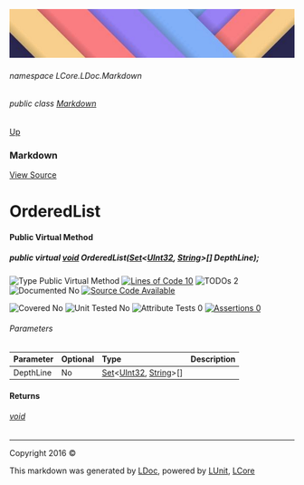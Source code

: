 ![](../Content/LDoc-banner-small.png "")

###### namespace LCore.LDoc.Markdown

###### public class [Markdown](Markdown.md)
[Up](Markdown.md)

### Markdown
[View Source](../Markdown/Generators/Markdown.cs)

# OrderedList

#### Public Virtual Method

##### public virtual <a href="https://msdn.microsoft.com/en-us/library/system.void.aspx" alt="">void</a> OrderedList(<a href="https://www.google.com/#q=C%23+LCore.Tools.Set&lt;T1, T2&gt;" alt="Search for 'LCore.Tools.Set&lt;T1, T2&gt;'" target="_blank">Set</a>&lt;<a href="https://msdn.microsoft.com/en-us/library/system.uint32.aspx" alt="">UInt32</a>, <a href="https://msdn.microsoft.com/en-us/library/system.string.aspx" alt="">String</a>&gt;[] DepthLine);

![Type Public Virtual Method](http://b.repl.ca/v1/Type-Public%20Virtual%20Method-blue.png "") [![Lines of Code 10](http://b.repl.ca/v1/Lines%20of%20Code-10-blue.png "")](../Markdown/Generators/Markdown.cs#L161) ![TODOs 2](http://b.repl.ca/v1/TODOs-2-yellow.png "")   ![Documented No](http://b.repl.ca/v1/Documented-No-red.png "") [![Source Code Available](http://b.repl.ca/v1/Source%20Code-Available-brightgreen.png "")](../Markdown/Generators/Markdown.cs#L161)

![Covered No](http://b.repl.ca/v1/Covered-No-red.png "") ![Unit Tested No](http://b.repl.ca/v1/Unit%20Tested-No-lightgrey.png "") ![Attribute Tests 0](http://b.repl.ca/v1/Attribute%20Tests-0-lightgrey.png "") [![Assertions 0](http://b.repl.ca/v1/Assertions-0-lightgrey.png "")](../Markdown/Generators/Markdown.cs)

###### Parameters

Parameter | Optional | Type | Description
:---  | :---  | :---  | :--- 
DepthLine | No | <a href="https://www.google.com/#q=C%23+LCore.Tools.Set&lt;T1, T2&gt;" alt="Search for 'LCore.Tools.Set&lt;T1, T2&gt;'" target="_blank">Set</a>&lt;[UInt32](https://msdn.microsoft.com/en-us/library/system.uint32.aspx), [String](https://msdn.microsoft.com/en-us/library/system.string.aspx)&gt;[] | 


#### Returns

###### [void](https://msdn.microsoft.com/en-us/library/system.void.aspx)



---

Copyright 2016 &copy; [](../../README.md) [](../../TableOfContents.md)

This markdown was generated by [LDoc](https://github.com/CodeSingularity/LDoc), powered by [LUnit](https://github.com/CodeSingularity/LUnit), [LCore](https://github.com/CodeSingularity/LCore)
